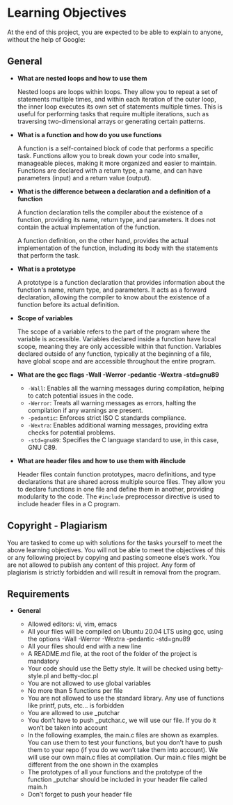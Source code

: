 # Learning Objectives

At the end of this project, you are expected to be able to explain to anyone, without the help of Google:

## General

- **What are nested loops and how to use them**

  Nested loops are loops within loops. They allow you to repeat a set of statements multiple times, and within each iteration of the outer loop, the inner loop executes its own set of statements multiple times. This is useful for performing tasks that require multiple iterations, such as traversing two-dimensional arrays or generating certain patterns.

- **What is a function and how do you use functions**

  A function is a self-contained block of code that performs a specific task. Functions allow you to break down your code into smaller, manageable pieces, making it more organized and easier to maintain. Functions are declared with a return type, a name, and can have parameters (input) and a return value (output).

- **What is the difference between a declaration and a definition of a function**

  A function declaration tells the compiler about the existence of a function, providing its name, return type, and parameters. It does not contain the actual implementation of the function.

  A function definition, on the other hand, provides the actual implementation of the function, including its body with the statements that perform the task.

- **What is a prototype**

  A prototype is a function declaration that provides information about the function's name, return type, and parameters. It acts as a forward declaration, allowing the compiler to know about the existence of a function before its actual definition.

- **Scope of variables**

  The scope of a variable refers to the part of the program where the variable is accessible. Variables declared inside a function have local scope, meaning they are only accessible within that function. Variables declared outside of any function, typically at the beginning of a file, have global scope and are accessible throughout the entire program.

- **What are the gcc flags -Wall -Werror -pedantic -Wextra -std=gnu89**

  - `-Wall`: Enables all the warning messages during compilation, helping to catch potential issues in the code.
  - `-Werror`: Treats all warning messages as errors, halting the compilation if any warnings are present.
  - `-pedantic`: Enforces strict ISO C standards compliance.
  - `-Wextra`: Enables additional warning messages, providing extra checks for potential problems.
  - `-std=gnu89`: Specifies the C language standard to use, in this case, GNU C89.

- **What are header files and how to use them with #include**

  Header files contain function prototypes, macro definitions, and type declarations that are shared across multiple source files. They allow you to declare functions in one file and define them in another, providing modularity to the code. The `#include` preprocessor directive is used to include header files in a C program.

## Copyright - Plagiarism

You are tasked to come up with solutions for the tasks yourself to meet the above learning objectives. You will not be able to meet the objectives of this or any following project by copying and pasting someone else’s work. You are not allowed to publish any content of this project. Any form of plagiarism is strictly forbidden and will result in removal from the program.

## Requirements

- **General**

  - Allowed editors: vi, vim, emacs
  - All your files will be compiled on Ubuntu 20.04 LTS using gcc, using the options -Wall -Werror -Wextra -pedantic -std=gnu89
  - All your files should end with a new line
  - A README.md file, at the root of the folder of the project is mandatory
  - Your code should use the Betty style. It will be checked using betty-style.pl and betty-doc.pl
  - You are not allowed to use global variables
  - No more than 5 functions per file
  - You are not allowed to use the standard library. Any use of functions like printf, puts, etc… is forbidden
  - You are allowed to use _putchar
  - You don’t have to push _putchar.c, we will use our file. If you do it won’t be taken into account
  - In the following examples, the main.c files are shown as examples. You can use them to test your functions, but you don’t have to push them to your repo (if you do we won’t take them into account). We will use our own main.c files at compilation. Our main.c files might be different from the one shown in the examples
  - The prototypes of all your functions and the prototype of the function _putchar should be included in your header file called main.h
  - Don’t forget to push your header file
